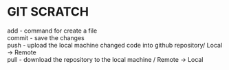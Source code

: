 # GIT SCRATCH 

add - command for create a file  <br>
commit - save the changes  <br>
push - upload the local machine changed code into github repository/ Local -> Remote  <br>
pull - download the repository to the local machine   /  Remote -> Local  <br>
